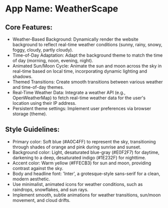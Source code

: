# **App Name**: WeatherScape

## Core Features:

- Weather-Based Background: Dynamically render the website background to reflect real-time weather conditions (sunny, rainy, snowy, foggy, cloudy, partly cloudy).
- Time-of-Day Adaptation: Adapt the background theme to match the time of day (morning, noon, evening, night).
- Animated Sun/Moon Cycle: Animate the sun and moon across the sky in real-time based on local time, incorporating dynamic lighting and shadows.
- Themed Transitions: Create smooth transitions between various weather and time-of-day themes.
- Real-Time Weather Data: Integrate a weather API (e.g., OpenWeatherMap) to fetch real-time weather data for the user's location using their IP address.
- Persistent theme settings: Implement user preferences via browser storage (theme).

## Style Guidelines:

- Primary color: Soft blue (#A0C4FF) to represent the sky, transitioning through shades of orange and pink during sunrise and sunset.
- Background color: Light, desaturated blue-gray (#E0F2F7) for daytime, darkening to a deep, desaturated indigo (#1E232F) for nighttime.
- Accent color: Warm yellow (#FFECB3) for sun and moon, providing contrast against the sky.
- Body and headline font: 'Inter', a grotesque-style sans-serif for a clean, modern aesthetic.
- Use minimalist, animated icons for weather conditions, such as raindrops, snowflakes, and sun rays.
- Implement smooth, subtle animations for weather transitions, sun/moon movement, and cloud drifts.